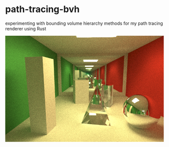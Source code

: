 # path-tracing-bvh
experimenting with bounding volume hierarchy methods for my path tracing renderer using Rust

![alt text](https://github.com/adambigg-s/path-tracing-bvh/blob/main/images/variety.png)
